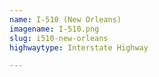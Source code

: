```yaml
---
name: I-510 (New Orleans)
imagename: I-510.png
slug: i510-new-orleans
highwaytype: Interstate Highway

---
```

